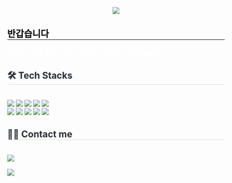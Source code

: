 <div align= "center">
    <img src="https://capsule-render.vercel.app/api?type=rect&color=0:478fcd,100:f99503&height=120&text=Hello&animation=&fontColor=ffd700&fontSize=60" />
    </div>
    <div style="text-align: left;"> 
    <h2 style="border-bottom: 1px solid #000000; color: #000000;"> 반갑습니다 </h2>  
    <div style="font-weight: 700; font-size: 15px; text-align: left; color: #FFFFFF;"> 성장하는것을 즐기며 항상 고민하는 개발자가 되고싶습니다 </div> 
    </div>
    <div style="text-align: left;">
    <h2 style="border-bottom: 1px solid #d8dee4; color: #282d33;"> 🛠️ Tech Stacks </h2> <br> 
    <div style="margin: ; text-align: left;" "text-align: left;"> <img src="https://img.shields.io/badge/MySQL-4479A1?style=for-the-badge&logo=MySQL&logoColor=white">
          <img src="https://img.shields.io/badge/Github-181717?style=for-the-badge&logo=Github&logoColor=white">
          <img src="https://img.shields.io/badge/Figma-F24E1E?style=for-the-badge&logo=Figma&logoColor=white">
          <img src="https://img.shields.io/badge/Spring Boot-6DB33F?style=for-the-badge&logo=Spring Boot&logoColor=white">
          <img src="https://img.shields.io/badge/Spring-6DB33F?style=for-the-badge&logo=Spring&logoColor=white">
          <br/><img src="https://img.shields.io/badge/CSS3-1572B6?style=for-the-badge&logo=CSS3&logoColor=white">
          <img src="https://img.shields.io/badge/Javascript-F7DF1E?style=for-the-badge&logo=Javascript&logoColor=white">
          <img src="https://img.shields.io/badge/Java-007396?style=for-the-badge&logo=Java&logoColor=white">
          <img src="https://img.shields.io/badge/jQuery-0769AD?style=for-the-badge&logo=jQuery&logoColor=white">
          <img src="https://img.shields.io/badge/HTML5-E34F26?style=for-the-badge&logo=HTML5&logoColor=white">
          <br/></div>
    </div>
    <div style="text-align: left;">
    <h2 style="border-bottom: 1px solid #d8dee4; color: #282d33;"> 🧑‍💻 Contact me </h2> <br> 
    <div style="text-align: left;"> <a href=mailto:ohjs2337@gmail.com> <img src="https://img.shields.io/badge/Gmail-EA4335?style=for-the-badge&logo=Gmail&logoColor=white&link=mailto:ohjs2337@gmail.com"> </a>
          </div>  <br> 
    <div style="text-align: left;">  </div> 
    </div>
    <div style="text-align: left;"> 
     <img src="https://github-readme-stats.vercel.app/api/top-langs/?username=zoilee&layout=compact&bg_color=180,000000,&title_color=000000&text_color=000000"
           /> </div> 
    </div>
    
